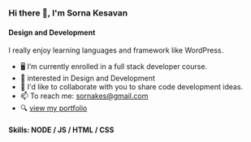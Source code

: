 ### Hi there 👋, I'm Sorna Kesavan
#### Design and Development
I really enjoy learning languages and framework like WordPress.
* 🖥 I’m currently enrolled in a full stack developer course.
* 📱 interested in Design and Development
* 👯 I'd like to collaborate with you to share code development ideas.
* 📫 To reach me: sornakes@gmail.com
* 🔍  <a href = "https://alsornak.github.io/My_Portfolio/">view my portfolio</a>  

#### Skills: NODE / JS / HTML / CSS
